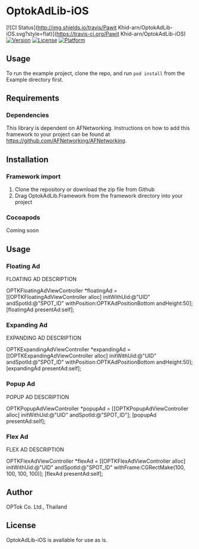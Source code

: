 # OptokAdLib-iOS

[![CI Status](http://img.shields.io/travis/Pawit Khid-arn/OptokAdLib-iOS.svg?style=flat)](https://travis-ci.org/Pawit Khid-arn/OptokAdLib-iOS)
[![Version](https://img.shields.io/cocoapods/v/OptokAdLib-iOS.svg?style=flat)](http://cocoadocs.org/docsets/OptokAdLib-iOS)
[![License](https://img.shields.io/cocoapods/l/OptokAdLib-iOS.svg?style=flat)](http://cocoadocs.org/docsets/OptokAdLib-iOS)
[![Platform](https://img.shields.io/cocoapods/p/OptokAdLib-iOS.svg?style=flat)](http://cocoadocs.org/docsets/OptokAdLib-iOS)

## Usage

To run the example project, clone the repo, and run `pod install` from the Example directory first.

## Requirements

### Dependencies

This library is dependent on AFNetworking.  Instructions on how to add this framework to your project can be found at https://github.com/AFNetworking/AFNetworking.  

## Installation

### Framework import

1. Clone the repository or download the zip file from Github
2. Drag OptokAdLib.Framework from the framework directory into your project

### Cocoapods

  Coming soon

## Usage

### Floating Ad

FLOATING AD DESCRIPTION

  OPTKFloatingAdViewController *floatingAd = [[OPTKFloatingAdViewController alloc] initWithUid:@"UID" andSpotId:@"SPOT_ID" withPosition:OPTKAdPositionBottom andHeight:50];
  [floatingAd presentAd:self];

### Expanding Ad

EXPANDING AD DESCRIPTION

  OPTKExpandingAdViewController *expandingAd = [[OPTKExpandingAdViewController alloc] initWithUid:@"UID" andSpotId:@"SPOT_ID" withPosition:OPTKAdPositionBottom andHeight:50];
  [expandingAd presentAd:self];

### Popup Ad

POPUP AD DESCRIPTION

  OPTKPopupAdViewController *popupAd = [[OPTKPopupAdViewController alloc] initWithUid:@"UID" andSpotId:@"SPOT_ID"];
  [popupAd presentAd:self];

### Flex Ad

FLEX AD DESCRIPTION

  OPTKFlexAdViewController *flexAd = [[OPTKFlexAdViewController alloc] initWithUid:@"UID" andSpotId:@"SPOT_ID" withFrame:CGRectMake(100, 100, 100, 100)];
  [flexAd presentAd:self];

## Author

OPTok Co. Ltd., Thailand

## License

OptokAdLib-iOS is available for use as is.  

